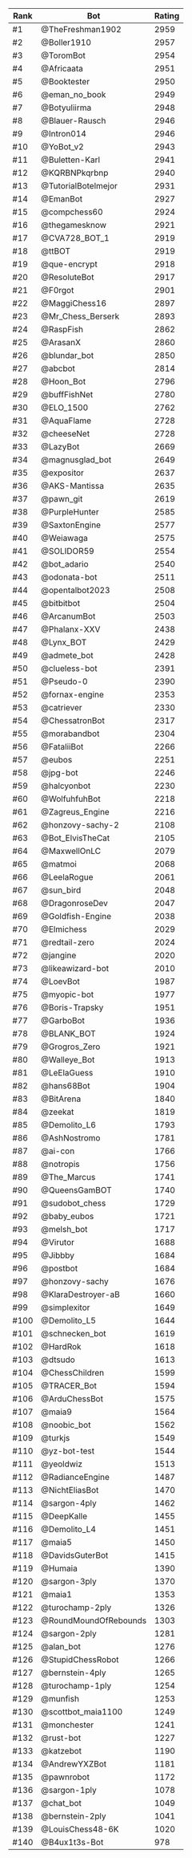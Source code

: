 Rank|Bot|Rating
---|---|---
#1|@TheFreshman1902|2959
#2|@Boller1910|2957
#3|@ToromBot|2954
#4|@Africaata|2951
#5|@Booktester|2950
#6|@eman_no_book|2949
#7|@Botyuliirma|2948
#8|@Blauer-Rausch|2946
#9|@Intron014|2946
#10|@YoBot_v2|2943
#11|@Buletten-Karl|2941
#12|@KQRBNPkqrbnp|2940
#13|@TutorialBotelmejor|2931
#14|@EmanBot|2927
#15|@compchess60|2924
#16|@thegamesknow|2921
#17|@CVA728_BOT_1|2919
#18|@ttBOT|2919
#19|@que-encrypt|2918
#20|@ResoluteBot|2917
#21|@F0rgot|2901
#22|@MaggiChess16|2897
#23|@Mr_Chess_Berserk|2893
#24|@RaspFish|2862
#25|@ArasanX|2860
#26|@blundar_bot|2850
#27|@abcbot|2814
#28|@Hoon_Bot|2796
#29|@buffFishNet|2780
#30|@ELO_1500|2762
#31|@AquaFlame|2728
#32|@cheeseNet|2728
#33|@LazyBot|2669
#34|@magnusglad_bot|2649
#35|@expositor|2637
#36|@AKS-Mantissa|2635
#37|@pawn_git|2619
#38|@PurpleHunter|2585
#39|@SaxtonEngine|2577
#40|@Weiawaga|2575
#41|@SOLIDOR59|2554
#42|@bot_adario|2540
#43|@odonata-bot|2511
#44|@opentalbot2023|2508
#45|@bitbitbot|2504
#46|@ArcanumBot|2503
#47|@Phalanx-XXV|2438
#48|@Lynx_BOT|2429
#49|@admete_bot|2428
#50|@clueless-bot|2391
#51|@Pseudo-0|2390
#52|@fornax-engine|2353
#53|@catriever|2330
#54|@ChessatronBot|2317
#55|@morabandbot|2304
#56|@FataliiBot|2266
#57|@eubos|2251
#58|@jpg-bot|2246
#59|@halcyonbot|2230
#60|@WolfuhfuhBot|2218
#61|@Zagreus_Engine|2216
#62|@honzovy-sachy-2|2108
#63|@Bot_ElvisTheCat|2105
#64|@MaxwellOnLC|2079
#65|@matmoi|2068
#66|@LeelaRogue|2061
#67|@sun_bird|2048
#68|@DragonroseDev|2047
#69|@Goldfish-Engine|2038
#70|@Elmichess|2029
#71|@redtail-zero|2024
#72|@jangine|2020
#73|@likeawizard-bot|2010
#74|@LoevBot|1987
#75|@myopic-bot|1977
#76|@Boris-Trapsky|1951
#77|@GarboBot|1936
#78|@BLANK_BOT|1924
#79|@Grogros_Zero|1921
#80|@Walleye_Bot|1913
#81|@LeElaGuess|1910
#82|@hans68Bot|1904
#83|@BitArena|1840
#84|@zeekat|1819
#85|@Demolito_L6|1793
#86|@AshNostromo|1781
#87|@ai-con|1766
#88|@notropis|1756
#89|@The_Marcus|1741
#90|@QueensGamBOT|1740
#91|@sudobot_chess|1729
#92|@baby_eubos|1721
#93|@melsh_bot|1717
#94|@Virutor|1688
#95|@Jibbby|1684
#96|@postbot|1684
#97|@honzovy-sachy|1676
#98|@KlaraDestroyer-aB|1660
#99|@simplexitor|1649
#100|@Demolito_L5|1644
#101|@schnecken_bot|1619
#102|@HardRok|1618
#103|@dtsudo|1613
#104|@ChessChildren|1599
#105|@TRACER_Bot|1594
#106|@ArduChessBot|1575
#107|@maia9|1564
#108|@noobic_bot|1562
#109|@turkjs|1549
#110|@yz-bot-test|1544
#111|@yeoldwiz|1513
#112|@RadianceEngine|1487
#113|@NichtEliasBot|1470
#114|@sargon-4ply|1462
#115|@DeepKalle|1455
#116|@Demolito_L4|1451
#117|@maia5|1450
#118|@DavidsGuterBot|1415
#119|@Humaia|1390
#120|@sargon-3ply|1370
#121|@maia1|1353
#122|@turochamp-2ply|1326
#123|@RoundMoundOfRebounds|1303
#124|@sargon-2ply|1281
#125|@alan_bot|1276
#126|@StupidChessRobot|1266
#127|@bernstein-4ply|1265
#128|@turochamp-1ply|1254
#129|@munfish|1253
#130|@scottbot_maia1100|1249
#131|@monchester|1241
#132|@rust-bot|1227
#133|@katzebot|1190
#134|@AndrewYXZBot|1181
#135|@pawnrobot|1172
#136|@sargon-1ply|1078
#137|@chat_bot|1049
#138|@bernstein-2ply|1041
#139|@LouisChess48-6K|1020
#140|@B4ux1t3s-Bot|978
